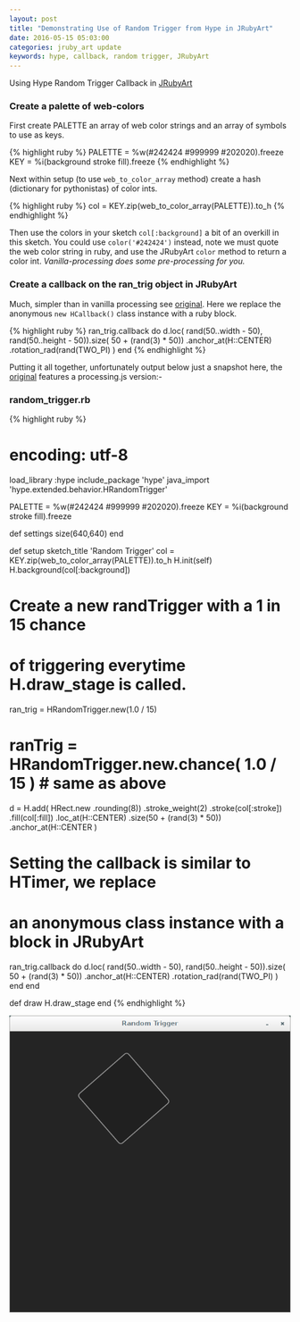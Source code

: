 ```yaml
---
layout: post
title: "Demonstrating Use of Random Trigger from Hype in JRubyArt"
date: 2016-05-15 05:03:00
categories: jruby_art update
keywords: hype, callback, random trigger, JRubyArt
---
```


Using Hype Random Trigger Callback in [JRubyArt][jruby_art]

### Create a palette of web-colors ###

First create PALETTE an array of web color strings and an array of symbols to use as keys.

{% highlight ruby %}
PALETTE = %w(#242424 #999999 #202020).freeze
KEY = %i(background stroke fill).freeze
{% endhighlight %}

Next within setup (to use `web_to_color_array` method) create a hash (dictionary for pythonistas) of color ints.

{% highlight ruby %}
col = KEY.zip(web_to_color_array(PALETTE)).to_h
{% endhighlight %}

Then use the colors in your sketch `col[:background]` a bit of an overkill in this sketch. You could use `color('#242424')` instead, note we must quote the web color string in ruby, and use the JRubyArt `color` method to return a color int. _Vanilla-processing does some pre-processing for you._

### Create a callback on the ran_trig object in JRubyArt ###

Much, simpler than in vanilla processing see [original][hype]. Here we replace the anonymous `new HCallback()` class instance with a ruby block.

{% highlight ruby %}
ran_trig.callback do
  d.loc(
    rand(50..width - 50),
    rand(50..height - 50)).size( 50 + (rand(3) * 50))
                          .anchor_at(H::CENTER)
                          .rotation_rad(rand(TWO_PI)
  )
end
{% endhighlight %}

Putting it all together, unfortunately output below just a snapshot here, the [original][hype] features a processing.js version:-

### random_trigger.rb ###

{% highlight ruby %}
# encoding: utf-8
load_library :hype
include_package 'hype'
java_import 'hype.extended.behavior.HRandomTrigger'

PALETTE = %w(#242424 #999999 #202020).freeze
KEY = %i(background stroke fill).freeze

def settings
  size(640,640)
end

def setup
  sketch_title 'Random Trigger'
  col = KEY.zip(web_to_color_array(PALETTE)).to_h
  H.init(self)
  H.background(col[:background])
  # Create a new randTrigger with a 1 in 15 chance
  # of triggering everytime H.draw_stage is called.
  ran_trig = HRandomTrigger.new(1.0 / 15)
  # ranTrig = HRandomTrigger.new.chance( 1.0 / 15 ) # same as above

  d = H.add(
    HRect.new
         .rounding(8))
         .stroke_weight(2)
         .stroke(col[:stroke])
         .fill(col[:fill])
         .loc_at(H::CENTER)
         .size(50 + (rand(3) * 50))
         .anchor_at(H::CENTER
  )

  # Setting the callback is similar to HTimer, we replace
  # an anonymous class instance with a block in JRubyArt

  ran_trig.callback do
    d.loc(
      rand(50..width - 50),
      rand(50..height - 50)).size( 50 + (rand(3) * 50))
                            .anchor_at(H::CENTER)
                            .rotation_rad(rand(TWO_PI)
    )
  end
end

def draw
  H.draw_stage
end
{% endhighlight %}


<img src="/assets/random_trigger.png" />

[jruby_art]:https://ruby-processing.github.io/index.html

[hype]:http://www.hypeframework.org/examples/HRandomTrigger/example_001/index.html